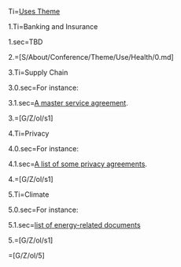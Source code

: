 Ti=<a href="index.php?action=doc&file=S/About/Conference/Theme/Use/0.md">Uses Theme</a>

1.Ti=Banking and Insurance

1.sec=TBD

2.=[S/About/Conference/Theme/Use/Health/0.md]

3.Ti=Supply Chain

3.0.sec=For instance: 

3.1.sec=<a href="index.php?action=source&file=Wx/com/gepower/MasterServiceAgreement/Form/0.md">A master service agreement</a>.

3.=[G/Z/ol/s1]

4.Ti=Privacy

4.0.sec=For instance: 

4.1.sec=<a href="index.php?action=source&file=Dx/x-Privacy.md">A list of some privacy agreements</a>.

4.=[G/Z/ol/s1]

5.Ti=Climate

5.0.sec=For instance:

5.1.sec=<a href="index.php?action=doc&file=S/Index/Climate_0.md">list of energy-related documents</a>

5.=[G/Z/ol/s1]

=[G/Z/ol/5]
